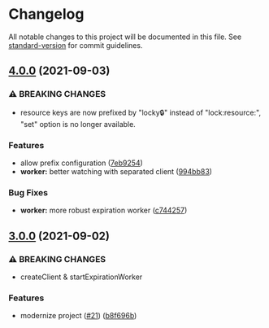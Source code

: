 # Changelog

All notable changes to this project will be documented in this file. See [standard-version](https://github.com/conventional-changelog/standard-version) for commit guidelines.

## [4.0.0](https://github.com/lemonde/locky/compare/v3.0.0...v4.0.0) (2021-09-03)


### ⚠ BREAKING CHANGES

* resource keys are now prefixed by "locky:lock:" instead of "lock:resource:", "set" option is no longer available.

### Features

* allow prefix configuration ([7eb9254](https://github.com/lemonde/locky/commit/7eb9254ca3aa979ca45d93c9fc6174fb8ec5b7a6))
* **worker:** better watching with separated client ([994bb83](https://github.com/lemonde/locky/commit/994bb83c987d31140281bf142487f1d99bfed9c1))


### Bug Fixes

* **worker:** more robust expiration worker ([c744257](https://github.com/lemonde/locky/commit/c7442575b902fb1e71b80d3db573aaf7b396a98d))

## [3.0.0](https://github.com/lemonde/locky/compare/v2.2.2...v3.0.0) (2021-09-02)


### ⚠ BREAKING CHANGES

* createClient & startExpirationWorker

### Features

* modernize project ([#21](https://github.com/lemonde/locky/issues/21)) ([b8f696b](https://github.com/lemonde/locky/commit/b8f696b1f23c680c1f79d7d72b019eb0c2625e6c))
